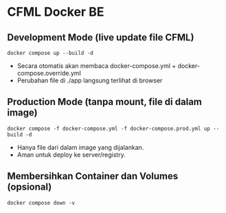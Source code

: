 # CFML Docker BE

## Development Mode (live update file CFML)

```
docker compose up --build -d
```

- Secara otomatis akan membaca docker-compose.yml + docker-compose.override.yml
- Perubahan file di ./app langsung terlihat di browser

## Production Mode (tanpa mount, file di dalam image)

```
docker compose -f docker-compose.yml -f docker-compose.prod.yml up --build -d
```

- Hanya file dari dalam image yang dijalankan.
- Aman untuk deploy ke server/registry.

## Membersihkan Container dan Volumes (opsional)

```
docker compose down -v
```
